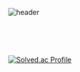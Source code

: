 
![header](https://capsule-render.vercel.app/api?type=waving&color=0:00B9FF,30:0068FF,100:814CF3&text=Hyunwoo%20Kim&fontColor=#FFFFFF&animation=fadeIn&stroke=ADADAD)


<br/>
<br/>
<br/>

[![Solved.ac Profile](http://mazassumnida.wtf/api/v2/generate_badge?boj=hwk0602)](https://solved.ac/hwk0602/)
